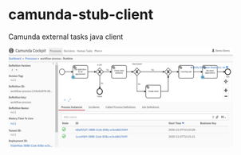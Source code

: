 <h1> camunda-stub-client </h1> 

Camunda external tasks java client

<img src="https://github.com/zobnina/camunda-stub-client/blob/master/screen.PNG" alt="screen" width="450" height="200"/>
